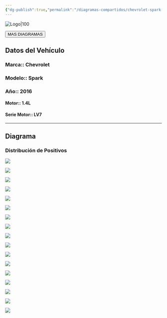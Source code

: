 ```yaml
---
{"dg-publish":true,"permalink":"/diagramas-compartidos/chevrolet-spark-2016/"}
---
```


![Logo|100](http://drive.google.com/uc?export=view&id=137fl3TIZ0-PU8b-Pt0bsjclwHub_u78G)

<a href="https://carrosgt.vercel.app/vehiculos/diagramas/"><button class="btn success">MAS DIAGRAMAS</button></a>

## Datos del Vehículo 

### Marca:: Chevrolet 
### Modelo:: Spark
### Año:: 2016
#### Motor:: 1.4L
#### Serie Motor:: LV7
---

## Diagrama
### Distribución de Positivos

<a href="https://lh3.googleusercontent.com/drive-viewer/AEYmBYSe6SribAGV73DhH1CWbJGr0TisN9Ozir682A4VyCcrO9H6EzjqHLTGcTTH3WHBkNEHCH_Y9W4wMwslRTxQLmyIFC7W=s1600?source=screenshot.guru"> <img src="https://lh3.googleusercontent.com/drive-viewer/AEYmBYSe6SribAGV73DhH1CWbJGr0TisN9Ozir682A4VyCcrO9H6EzjqHLTGcTTH3WHBkNEHCH_Y9W4wMwslRTxQLmyIFC7W=s1600" /> </a>

<a href="https://lh3.googleusercontent.com/drive-viewer/AEYmBYR0Mb3gZj9Pnqmm9Jkp0V8rrJDyeJimD29_kNG5YdGwGwdQb3qjiEXr-ADmAqxZnQQEhzD7yGIpe6pcc0ZvyMFKkExmnA=s1600?source=screenshot.guru"> <img src="https://lh3.googleusercontent.com/drive-viewer/AEYmBYR0Mb3gZj9Pnqmm9Jkp0V8rrJDyeJimD29_kNG5YdGwGwdQb3qjiEXr-ADmAqxZnQQEhzD7yGIpe6pcc0ZvyMFKkExmnA=s1600" /> </a>

<a href="https://lh3.googleusercontent.com/drive-viewer/AEYmBYSV6_J_GG-FN214Bi4qJ81_EVrma1C6BIDxd1u1ZPEnXCj4FmCl5qccvrpDsyHCcufAwZBZrOtJVwppFFcRy-ymB1gZIw=s1600?source=screenshot.guru"> <img src="https://lh3.googleusercontent.com/drive-viewer/AEYmBYSV6_J_GG-FN214Bi4qJ81_EVrma1C6BIDxd1u1ZPEnXCj4FmCl5qccvrpDsyHCcufAwZBZrOtJVwppFFcRy-ymB1gZIw=s1600" /> </a>

![](http://drive.google.com/uc?export=view&id=1DAZimOGwJ69v4XITj7IPtzy_OHiW5Gzp)

![](http://drive.google.com/uc?export=view&id=1D48rEwSDtPkR5cva9rXp31NfncKOJiNP)

![](http://drive.google.com/uc?export=view&id=1D2R7mgFNH8JzR9VHcAWDUTOdOfi4duyZ)

![](http://drive.google.com/uc?export=view&id=1D1nGsbeaXYjFXvMJ4bn9zsVJGy99tDRE)

![](http://drive.google.com/uc?export=view&id=1CwB49A_wa36RnUXVjPEDw-ETMdF0DDfQ)

![](http://drive.google.com/uc?export=view&id=1CoZrnK_urMKyba0VF_yDvv8TBL-RwaFP)

![](http://drive.google.com/uc?export=view&id=1CgLUzG-k4xz5TeA_Kozj9Mkbh4KI2kmO)

![](http://drive.google.com/uc?export=view&id=1Cg1fBQg5tkaVx4IdVNU354Cq66HcT_Zf)

![](http://drive.google.com/uc?export=view&id=1CdPs0nIMRICSYxI0yZ_dgrOjWfZCshfZ)

![](http://drive.google.com/uc?export=view&id=1CdEdf0rx2x_Q-Xkvv87JblJbnrgNveRd)

![](http://drive.google.com/uc?export=view&id=1CahGFgzfpzyIlYzITXrI-RNzTfV3vRbZ)

![](http://drive.google.com/uc?export=view&id=1CZcz80EqfhUGkptUfAECwBu328CxZwbn)

![](http://drive.google.com/uc?export=view&id=1CX-CEoxvqhtT1e6UxIX97fgNNpe7Qgh0)

![](http://drive.google.com/uc?export=view&id=1CUyJXt_6Wx21kcTKtQEyZj9wqeENYliN)

